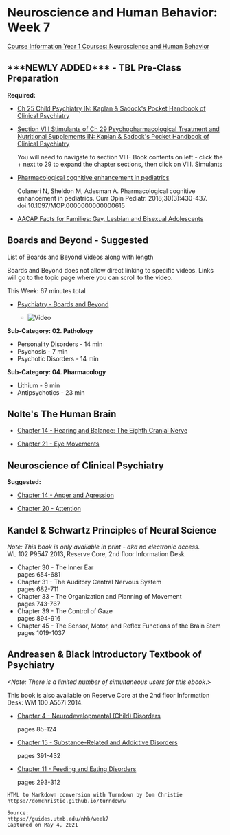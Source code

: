 # Neuroscience and Human Behavior: Week 7

[Course Information Year 1 Courses: Neuroscience and Human Behavior](/nhb/course-information.md)

## \*\*\*NEWLY ADDED\*\*\* - TBL Pre-Class Preparation

**Required:**

*   [Ch 25 Child Psychiatry IN: Kaplan & Sadock's Pocket Handbook of Clinical Psychiatry](http://libux.utmb.edu/login?url=http://ovidsp.ovid.com.libux.utmb.edu/ovidweb.cgi?T=JS&CSC=Y&NEWS=N&PAGE=booktext&D=books2&AN=02050025/6th_Edition/2&XPATH=/OVIDBOOK%5b1%5d/TXTBKBD%5b1%5d/CHAPTER%5b25%5d)
    
*   [Section VIII Stimulants of Ch 29 Psychopharmacological Treatment and Nutritional Supplements IN: Kaplan & Sadock's Pocket Handbook of Clinical Psychiatry](http://libux.utmb.edu/login?url=http://ovidsp.ovid.com.libux.utmb.edu/ovidweb.cgi?T=JS&CSC=Y&NEWS=N&PAGE=booktext&D=books&AN=02050025/6th_Edition/2&XPATH=/OVIDBOOK%5b1%5d/TXTBKBD%5b1%5d/CHAPTER%5b29%5d)
    
    You will need to navigate to section VIII- Book contents on left - click the + next to 29 to expand the chapter sections, then click on VIII. Simulants
    
*   [Pharmacological cognitive enhancement in pediatrics](http://libux.utmb.edu/login?url=http://ovidsp.ovid.com/ovidweb.cgi?T=JS&CSC=Y&NEWS=N&PAGE=fulltext&D=ovft&AN=00008480-201806000-00020&PDF=y)
    
    Colaneri N, Sheldon M, Adesman A. Pharmacological cognitive enhancement in pediatrics. Curr Opin Pediatr. 2018;30(3):430-437. doi:10.1097/MOP.0000000000000615
    
*   [AACAP Facts for Families: Gay, Lesbian and Bisexual Adolescents](https://www.aacap.org/AACAP/Families_and_Youth/Facts_for_Families/FFF-Guide/Gay-Lesbian-and-Bisexual-Adolescents-063.aspx)
    

## Boards and Beyond - Suggested

List of Boards and Beyond Videos along with length

Boards and Beyond does not allow direct linking to specific videos. Links will go to the topic page where you can scroll to the video.

This Week: 67 minutes total

*   [Psychiatry - Boards and Beyond](https://boardsbeyond.com/category/step-1/psychiatry1)
    
    *   ![Video](//libapps.s3.amazonaws.com/sites/998/icons/11712/PlayButton.png "Video  ")
    

**Sub-Category: 02. Pathology**

*   Personality Disorders - 14 min
*   Psychosis - 7 min
*   Psychotic Disorders - 14 min

**Sub-Category: 04. Pharmacology**

*   Lithium - 9 min
*   Antipsychotics - 23 min

## Nolte's The Human Brain

*   [Chapter 14 - Hearing and Balance: The Eighth Cranial Nerve](http://libux.utmb.edu/login?url=https://www.clinicalkey.com/#!/content/book/3-s2.0-B978032365398500014X)
    
*   [Chapter 21 - Eye Movements](http://libux.utmb.edu/login?url=https://www.clinicalkey.com/#!/content/book/3-s2.0-B9780323653985000217)
    

## Neuroscience of Clinical Psychiatry

**Suggested:**

*   [Chapter 14 - Anger and Agression](http://libux.utmb.edu/login?url=http://ovidsp.ovid.com/ovidweb.cgi?T=JS&CSC=Y&NEWS=N&PAGE=booktext&D=books2&AN=02070816/3rd_Edition/2&XPATH=/OVIDBOOK%5b1%5d/TXTBKBD%5b1%5d/DIVISIONA%5b3%5d/CHAPTER%5b4%5d)
    
*   [Chapter 20 - Attention](http://libux.utmb.edu/login?url=http://ovidsp.ovid.com/ovidweb.cgi?T=JS&CSC=Y&NEWS=N&PAGE=booktext&D=books2&AN=02070816/3rd_Edition/2&XPATH=/OVIDBOOK%5b1%5d/TXTBKBD%5b1%5d/DIVISIONA%5b3%5d/CHAPTER%5b10%5d)
    

## Kandel & Schwartz Principles of Neural Science

_Note:_ _This book is only available in print - aka no electronic access._   
WL 102 P9547 2013, Reserve Core, 2nd floor Information Desk

*   Chapter 30 - The Inner Ear  
    pages 654-681
*   Chapter 31 - The Auditory Central Nervous System  
    pages 682-711
*   Chapter 33 - The Organization and Planning of Movement  
    pages 743-767
*   Chapter 39 - The Control of Gaze  
    pages 894-916
*   Chapter 45 - The Sensor, Motor, and Reflex Functions of the Brain Stem  
    pages 1019-1037

## Andreasen & Black Introductory Textbook of Psychiatry

_<Note: There is a limited number of simultaneous users for this ebook_.>

This book is also available on Reserve Core at the 2nd floor Information Desk: WM 100 A557i 2014.

*   [Chapter 4 - Neurodevelopmental (Child) Disorders](http://libux.utmb.edu/login?url=https://www.r2library.com/resource/detail/1585624705/ch0004s0087)
    
    pages 85-124
    
*   [Chapter 15 - Substance-Related and Addictive Disorders](http://libux.utmb.edu/login?url=https://www.r2library.com/resource/detail/1585624705/ch0015s0316)
    
    pages 391-432
    
*   [Chapter 11 - Feeding and Eating Disorders](http://libux.utmb.edu/login?url=https://www.r2library.com/resource/detail/1585624705/ch0011s0253)
    
    pages 293-312

```
HTML to Markdown conversion with Turndown by Dom Christie
https://domchristie.github.io/turndown/

Source:
https://guides.utmb.edu/nhb/week7
Captured on May 4, 2021
```

